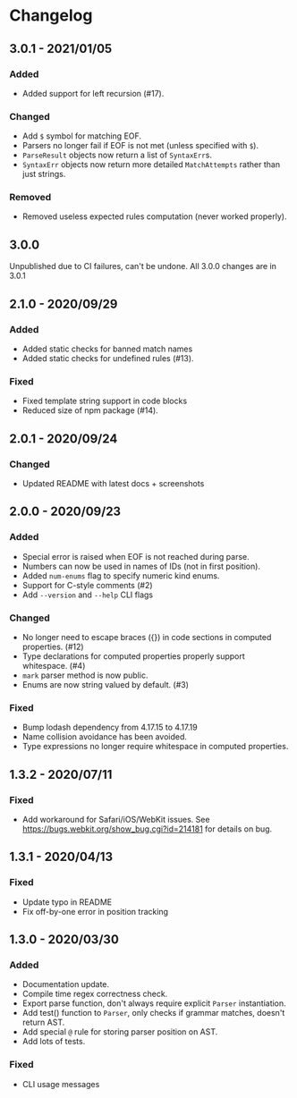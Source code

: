 # Changelog

## 3.0.1 - 2021/01/05

### Added

- Added support for left recursion (#17).

### Changed

- Add `$` symbol for matching EOF.
- Parsers no longer fail if EOF is not met (unless specified with `$`).
- `ParseResult` objects now return a list of `SyntaxErr`s.
- `SyntaxErr` objects now return more detailed `MatchAttempts` rather than just strings.

### Removed

- Removed useless expected rules computation (never worked properly).

## 3.0.0

Unpublished due to CI failures, can't be undone. All 3.0.0 changes are in 3.0.1

## 2.1.0 - 2020/09/29

### Added

- Added static checks for banned match names
- Added static checks for undefined rules (#13).

### Fixed

- Fixed template string support in code blocks
- Reduced size of npm package (#14).

## 2.0.1 - 2020/09/24

### Changed

- Updated README with latest docs + screenshots

## 2.0.0 - 2020/09/23

### Added

- Special error is raised when EOF is not reached during parse.
- Numbers can now be used in names of IDs (not in first position).
- Added `num-enums` flag to specify numeric kind enums.
- Support for C-style comments (#2)
- Add `--version` and `--help` CLI flags

### Changed

- No longer need to escape braces ({}) in code sections in computed properties. (#12)
- Type declarations for computed properties properly support whitespace. (#4)
- `mark` parser method is now public.
- Enums are now string valued by default. (#3)

### Fixed

- Bump lodash dependency from 4.17.15 to 4.17.19
- Name collision avoidance has been avoided.
- Type expressions no longer require whitespace in computed properties.

## 1.3.2 - 2020/07/11

### Fixed

- Add workaround for Safari/iOS/WebKit issues. See https://bugs.webkit.org/show_bug.cgi?id=214181
  for details on bug. 

## 1.3.1 - 2020/04/13

### Fixed

- Update typo in README
- Fix off-by-one error in position tracking

## 1.3.0 - 2020/03/30

### Added

- Documentation update.
- Compile time regex correctness check.
- Export parse function, don't always require explicit `Parser` instantiation.
- Add test() function to `Parser`, only checks if grammar matches, doesn't return AST.
- Add special `@` rule for storing parser position on AST.
- Add lots of tests.

### Fixed

- CLI usage messages
